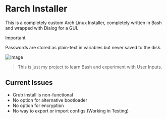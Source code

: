 # Rarch Installer
This is a completely custom Arch Linux Installer, completely written in Bash and wrapped with Dialog for a GUI.
> [!IMPORTANT]
> Passwords are stored as plain-text in variables but never saved to the disk.

![image](https://github.com/RileyMeta/Arch_Installer/assets/32332593/50a8ec34-7f50-499c-8903-1ac8a470a4a1)



> This is just my project to learn Bash and experiment with User Inputs.


## Current Issues
- Grub install is non-functional
- No option for alternative bootloader
- No option for encryption
- No way to export or import configs (Working in Testing)
